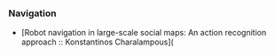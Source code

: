 ### Navigation
- [Robot navigation in large-scale social maps: An action recognition approach :: Konstantinos Charalampous](
